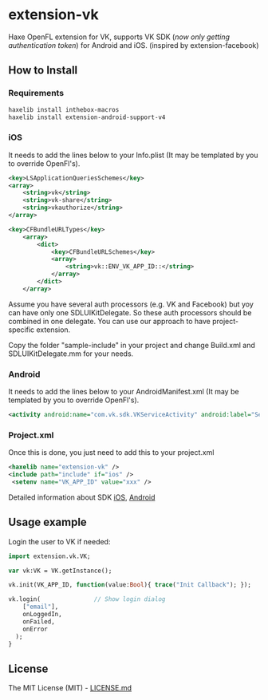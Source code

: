 # extension-vk
Haxe OpenFL extension for VK, supports VK SDK (*now only getting authentication token*) for Android and iOS. (inspired by extension-facebook)

## How to Install

### Requirements

```bash
haxelib install inthebox-macros
haxelib install extension-android-support-v4
```

### iOS

It needs to add the lines below to your Info.plist (It may be templated by you to override OpenFl's).

```xml
<key>LSApplicationQueriesSchemes</key> 
<array> 
    <string>vk</string> 
    <string>vk-share</string> 
    <string>vkauthorize</string> 
</array>

<key>CFBundleURLTypes</key>
    <array>
        <dict>
            <key>CFBundleURLSchemes</key>
            <array>
                <string>vk::ENV_VK_APP_ID::</string>
            </array>
        </dict>
    </array>
```

Assume you have several auth processors (e.g. VK and Facebook) but yoy can have only one SDLUIKitDelegate.
So these auth processors should be combined in one delegate. You can use our approach to have project-specific extension.

Copy the folder "sample-include" in your project and change Build.xml and SDLUIKitDelegate.mm for your needs.

### Android

It needs to add the lines below to your AndroidManifest.xml (It may be templated by you to override OpenFl's).

```xml
<activity android:name="com.vk.sdk.VKServiceActivity" android:label="ServiceActivity" android:theme="@style/VK.Transparent" />
```
### Project.xml

Once this is done, you just need to add this to your project.xml
```xml
<haxelib name="extension-vk" />
<include path="include" if="ios" />
 <setenv name="VK_APP_ID" value="xxx" />
```

Detailed information about SDK [iOS](https://vk.com/dev/ios_sdk), [Android](https://vk.com/dev/android_sdk)


## Usage example

Login the user to VK if needed:
```Haxe
import extension.vk.VK;

var vk:VK = VK.getInstance();

vk.init(VK_APP_ID, function(value:Bool){ trace("Init Callback"); });

vk.login(               // Show login dialog
    ["email"],
    onLoggedIn,
    onFailed,
    onError
  );
}
```

## License

The MIT License (MIT) - [LICENSE.md](LICENSE.md)
